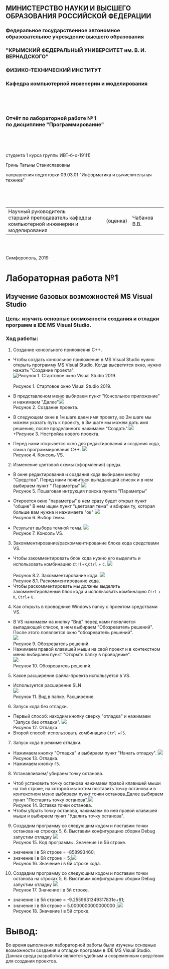 ## МИНИСТЕРСТВО НАУКИ  И ВЫСШЕГО ОБРАЗОВАНИЯ РОССИЙСКОЙ ФЕДЕРАЦИИ  
### Федеральное государственное автономное образовательное учреждение высшего образования  

### "КРЫМСКИЙ ФЕДЕРАЛЬНЫЙ УНИВЕРСИТЕТ им. В. И. ВЕРНАДСКОГО"  
### ФИЗИКО-ТЕХНИЧЕСКИЙ ИНСТИТУТ  
### Кафедра компьютерной инженерии и моделирования

<br/><br/>
​
### Отчёт по лабораторной работе № 1<br/> по дисциплине "Программирование"

<br/>

​

студента 1 курса группы ИВТ-б-о-191(1)  

Гринь Татьны Станиславовны  

направления подготовки 09.03.01 "Информатика и вычислительная техника"  

<br/>

​

<table>

<tr><td>Научный руководитель<br/> старший преподаватель кафедры<br/> компьютерной инженерии и моделирования</td>

<td>(оценка)</td>

<td>Чабанов В.В.</td>

</tr>

</table>

<br/><br/>

Симферополь, 2019


# Лабораторная работа №1
## Изучение базовых возможностей MS Visual Studio
### Цель: изучить основные возможности создания и отладки программ в IDE MS Visual Studio.
### Ход работы:
1. Создание консольного приложения С++. 
 + Чтобы создать консольное приложение в MS Visual Studio нужно открыть программу MS Visual Studio. Когда высветится окно, нужно нажать "Создание проекта". ![](https://raw.githubusercontent.com/Starfall-69/Labs/master/1.PNG "Рисунок 1. Стартовое окно Visual Studio 2019.") </br> </br> 
 Рисунок 1. Стартовое окно Visual Studio 2019.
 
 + В представленом меню выбираем пункт "Консольное приложение" и нажимаем "Далее"![](https://raw.githubusercontent.com/Starfall-69/Labs/master/2.PNG) </br> 
  Рисунок 2. Создание проекта.
 + В следующем окне в 1м шаге даем имя проекту, во 2м шаге мы можем указать путь к проекту, в 3м шаге мы можем дать имя решению, после проделанного нажимаем "Создать".![](https://raw.githubusercontent.com/Starfall-69/Labs/master/3.PNG) </br> 
 +Рисунок 3. Ностройка нового проекта. 
 + Перед нами открывется окно для редактирования и создания кода, языка программирования С++. ![](https://raw.githubusercontent.com/Starfall-69/Labs/master/4.PNG) </br>
  Рисунок 4. Консоль VS.
 2. Изменение цветовой схемы (оформления) среды.
 + В окне редактирования и создания кода выбираем кнопку "Средства". Перед нами появиться выпадающий список и в нем выбираем пункт " Параметры" ![](https://raw.githubusercontent.com/Starfall-69/Labs/master/5.png) </br> 
 Рисунок 5. Пошаговая интрукция поиска пункта "Параметры"
 + Откроется окно "параметры" в нем сразу будет открыт пункт "общие" 
 В нем ищем пункт "цветовая тема" и вбирам ту, которая больше вам нужна и нажимаете "ок" ![](https://raw.githubusercontent.com/Starfall-69/Labs/master/2.%202%20(%20%D1%82%D0%B5%D0%BC%D0%BD%D0%B0%D1%8F%20%D1%82%D0%BC%D0%B0).png) </br> 
 Рисунок 6. Выбор темы.

 + Результат выбора темной темы. ![](https://raw.githubusercontent.com/Starfall-69/Labs/master/7.PNG) </br> 
 Рисунок 7. Консоль VS.
 3. Закомментирование/раскомментирование блока кода средствами VS.
 + Чтобы закомментировать блок кода нужно его выделить и использовать комбинацию `Ctrl`+`K`,`Ctrl` + `C`.  ![](https://raw.githubusercontent.com/Starfall-69/Labs/master/8.2.PNG )</br>  
 Рисунок 8.2. Закомментирование кода. 
![](https://raw.githubusercontent.com/Starfall-69/Labs/master/8.1.PNG) </br> 
Рисунок 8.1. Раскомментирование кода.
 + Чтобы раскомментировать мы должны выделить закомментированный блок кода и использовать комбинацию `Ctrl` + `K`, `Ctrl`+ `U`. 
 4. Как открыть в проводнике Windows папку с проектом средствами VS. </br>
 + В VS нажимаем на кнопку "Вид" перед нами появляется выпадающий список, в нем выбираем "Обозреватель решений". После этого появляется окно "обозреватель решений". </br> ![](https://raw.githubusercontent.com/Starfall-69/Labs/master/9.png) </br>  Рисунок 9. Обозреватель решений. 
 + Нажимаем правой клавишей мыши на свой проект и в контекстном меню выбираем пункт "Открыть папку в проводнике".</br> ![](https://raw.githubusercontent.com/Starfall-69/Labs/master/10.png) </br> Рисунок 10. Обозреватель решений. 
 5. Какое расширение файла-проекта используется в VS.
 + Используется расширение SLN </br> ![](https://raw.githubusercontent.com/Starfall-69/Labs/master/11.png) </br> Рисунок 11. Вид в папке. Расширение. 
6. Запуск кода без отладки.
 + Первый способ: находим кнопку сверху "отладка" и нажимаем "Запуск без отладки". ![](https://raw.githubusercontent.com/Starfall-69/Labs/master/12.png)</br>  Рисунок 12. Отладка.
 + Второй способ: использовать комбинацию `Ctrl` +`F5`.
 7. Запуск кода в режиме отладки.
 + Нажимаем кнопку "Отладка" и выбираем пункт "Начать отладку". ![](https://raw.githubusercontent.com/Starfall-69/Labs/master/13.png) </br> Рисунок 13. Отладка.
 + Нажимаем кнопку `F5`.
 8. Устанавливаем/ убираем точку останова. 
 + Чтоб установить точку останова нажимаем правой клавишей мыши на той строке, на которой мы хотим поставить точку останова и в контекстном меню выбираем пункт точки останова.Далее выбираем пункт "Поставить точку останова".![](https://raw.githubusercontent.com/Starfall-69/Labs/master/14.png) </br>  Рисунок 14. Вставка точки останова. 
 + Чтобы убрать точку останова, нажимаем по ней правой клавишей мыши и выбираем пункт "Удалить точку останова".
 9. Создадим программу со следующим кодом и поставим точки останова на строках 5, 6. Выставим конфигурацию сборки Debug запустим отладку  ![](https://raw.githubusercontent.com/Starfall-69/Labs/master/15.PNG)</br>  Рисунок 15. Код программы. Значение i в 5й строке.
  + значение i в 5й строке = -858993460;
  + значение i в 6й строке = 5;![](https://raw.githubusercontent.com/Starfall-69/Labs/master/16.png) </br> Рисунок 16. Значение i в 6й строке кода. 
10. Создадим программу со следующим кодом и поставим точки останова на строках 5, 6. Выставим конфигурацию сборки Debug запустим отладку  ![](https://raw.githubusercontent.com/Starfall-69/Labs/master/17.png) </br> Рисунок 17. Значение i в 5й строке. 
  + значение i в 5й строке = -9.2559631349317831e+61;
  + значение i в 6й строке = 5.0000000000000000 ;![](https://raw.githubusercontent.com/Starfall-69/Labs/master/18.png)</br> Рисунок 18. Значение i в 5й строке. 
 # Вывод:
 Во время выполнения лабораторной работы были изучены основные возможности создания и отладки программ в IDE MS Visual Studio. Данная среда разработки является удобным и  современным средством для создания проектов.